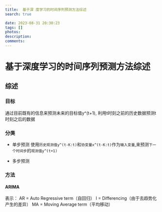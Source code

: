 ```yaml
---
title:  基于深 度学习的时间序列预测方法综述
search: true

date: 2023-08-31 20:30:23
tags: []
photos:
description:
comments:
---
```


# 基于深度学习的时间序列预测方法综述

## 综述

### 目标
通过目前既有的信息来预测未来的目标值y^(t+1), 利用t时刻之前的历史数据预测t时刻之后的数据

### 分类
- 单步预测
使用`历史观测值y^(t-K:t)`和`协变量x^(t-K:t)`作为`输入变量`,来预测`下一个时间步`的`观测值y^(t+1)`

- 多步预测

### 方法
#### ARIMA 
表示：
AR = Auto Regressive term（自回归）
I = Differencing（由于去趋势化产生的差异）
MA = Moving Average term（平均移动）